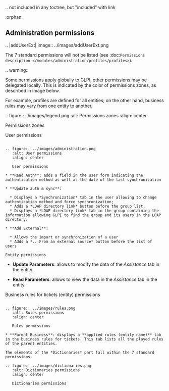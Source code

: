 .. not included in any toctree, but "included" with link

:orphan:

Administration permissions
--------------------------

.. |addUserExt| image:: ../images/addUserExt.png

The 7 standard permissions will not be listed (see :doc:`Permissions description </modules/administration/profiles/profiles>`).

.. warning::

   Some permissions apply globally to GLPI, other permissions may be delegated locally. This is indicated by the color of permissions zones, as described in image below.

   For example, profiles are defined for all entities; on the other hand, business rules may vary from one entity to another.

.. figure:: ../images/legend.png
   :alt: Permissions zones
   :align: center

   Permissions zones

User permissions
~~~~~~~~~~~~~~~~

.. figure:: ../images/administration.png
   :alt: User permissions
   :align: center

   User permissions

* **Read Auth**: adds a field in the user form indicating the authentication method as well as the date of the last synchronization

* **Update auth & sync**:

  * Displays a *Synchronization* tab in the user allowing to change authentication method and force synchronization;
  * Adds a *LDAP directory link* button before the group list;
  * Displays a *LDAP directory link* tab in the group containing the information allowing GLPI to find the group and its users in the LDAP directory.

* **Add External**:

  * Allows the import or synchronization of a user
  * Adds a *...From an external source* button before the list of users

Entity permissions
~~~~~~~~~~~~~~~~~~

* **Update Parameters**: allows to modify the data of the *Assistance* tab in the entity.

* **Read Parameters**: allows to view the data in the *Assistance* tab in the entity.

Business rules for tickets (entity) permissions
~~~~~~~~~~~~~~~~~~~~~~~~~~~~~~~~~~~~~~~~~~~~~~~

.. figure:: ../images/rules.png
   :alt: Rules permissions
   :align: center

   Rules permissions

* **Parent Business**: displays a **applied rules (entity name)** tab in the business rules for tickets. This tab lists all the played rules of the parent entities.

The elements of the *Dictionaries* part fall within the 7 standard permissions.

.. figure:: ../images/dictionaries.png
   :alt: Dictionaries permissions
   :align: center

   Dictionaries permissions


